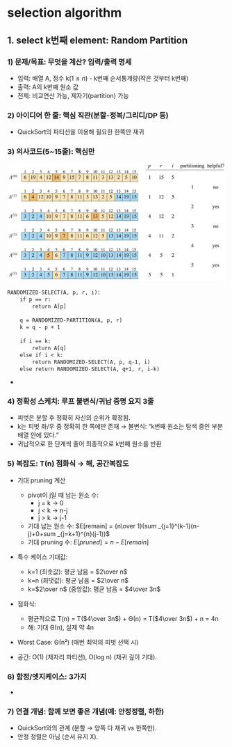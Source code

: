 # selection algorithm

## 1. select k번째 element: Random Partition

### 1) 문제/목표: 무엇을 계산? 입력/출력 명세

- 입력: 배열 A, 정수 k($1 \leq n$) - k번째 순서통계량(작은 것부터 k번째)
- 출력: A의 k번째 원소 값
- 전제: 비교연산 가능, 제자기(partition) 가능

### 2) 아이디어 한 줄: 핵심 직관(분할-정복/그리디/DP 등)

- QuickSort의 파티션을 이용해 필요한 한쪽만 재귀

### 3) 의사코드(5~15줄): 핵심만

![select k번째 element](./images/image-select_kth.png)

```
RANDOMIZED-SELECT(A, p, r, i):
    if p == r:
        return A[p]

    q = RANDOMIZED-PARTITION(A, p, r)
    k = q - p + 1

    if i == k:
        return A[q]
    else if i < k:
        return RANDOMIZED-SELECT(A, p, q-1, i)
    else return RANDOMIZED-SELECT(A, q+1, r, i-k)
```

-

### 4) 정확성 스케치: 루프 불변식/귀납 증명 요지 3줄

- 피벗은 분할 후 정확히 자신의 순위가 확정됨.
- k는 피벗 좌/우 중 정확히 한 쪽에만 존재 → 불변식: “k번째 원소는 탐색 중인 부분배열 안에 있다.”
- 귀납적으로 한 단계씩 줄어 최종적으로 k번째 원소를 반환

### 5) 복잡도: T(n) 점화식 → 해, 공간복잡도

- 기대 pruning 계산

  - pivot이 j일 때 남는 원소 수:
    - j = k -> 0
    - j < k -> n-j
    - j > k -> j-1
  - 기대 남는 원소 수:
    $E[remain] = {n\over 1}(sum _{j=1}^{k-1}(n-j)+0+sum _{j=k+1}^{n}(j-1))$
  - 기대 pruning 수:
    $E[pruned] = n - E[remain]$

- 특수 케이스 기대값:

  - k=1 (최솟값): 평균 남음 = $2\over n$
  - k=n (최댓값): 평균 남음 = $2\over n$
  - k=$2\over n$ (중앙값): 평균 남음 = $4\over 3n$

- 점화식:

  - 평균적으로 T(n) = T($4\over 3n$) + Θ(n) = T($4\over 3n$) + n = 4n
  - 해: 기대 Θ(n), 실제 약 4n

- Worst Case: Θ(n²) (매번 최악의 피벗 선택 시)

- 공간: O(1) (제자리 파티션), O(log n) (재귀 깊이 기대).

### 6) 함정/엣지케이스: 3가지

-

### 7) 연결 개념: 함께 보면 좋은 개념(예: 안정정렬, 하한)

- QuickSort와의 관계 (분할 → 양쪽 다 재귀 vs 한쪽만).
- 안정 정렬은 아님 (순서 유지 X).
